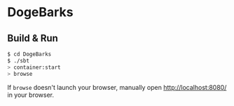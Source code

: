 # DogeBarks #

## Build & Run ##

```sh
$ cd DogeBarks
$ ./sbt
> container:start
> browse
```

If `browse` doesn't launch your browser, manually open [http://localhost:8080/](http://localhost:8080/) in your browser.

